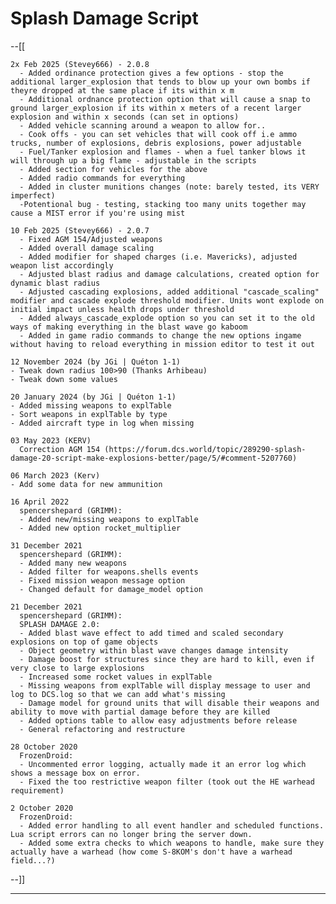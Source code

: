# Splash Damage Script

--[[

    2x Feb 2025 (Stevey666) - 2.0.8
      - Added ordinance protection gives a few options - stop the additional larger_explosion that tends to blow up your own bombs if theyre dropped at the same place if its within x m
	  - Additional ordnance protection option that will cause a snap to ground larger_explosion if its within x meters of a recent larger explosion and within x seconds (can set in options)
      - Added vehicle scanning around a weapon to allow for..
	  - Cook offs - you can set vehicles that will cook off i.e ammo trucks, number of explosions, debris explosions, power adjustable
	  - Fuel/Tanker explosion and flames - when a fuel tanker blows it will through up a big flame - adjustable in the scripts
	  - Added section for vehicles for the above
	  - Added radio commands for everything
	  - Added in cluster munitions changes (note: barely tested, its VERY imperfect)
	  -Potentional bug - testing, stacking too many units together may cause a MIST error if you're using mist
	
    10 Feb 2025 (Stevey666) - 2.0.7
      - Fixed AGM 154/Adjusted weapons
      - Added overall damage scaling 
      - Added modifier for shaped charges (i.e. Mavericks), adjusted weapon list accordingly
      - Adjusted blast radius and damage calculations, created option for dynamic blast radius
      - Adjusted cascading explosions, added additional "cascade_scaling" modifier and cascade explode threshold modifier. Units wont explode on initial impact unless health drops under threshold
      - Added always_cascade_explode option so you can set it to the old ways of making everything in the blast wave go kaboom
      - Added in game radio commands to change the new options ingame without having to reload everything in mission editor to test it out

    12 November 2024 (by JGi | Quéton 1-1)
    - Tweak down radius 100>90 (Thanks Arhibeau)
    - Tweak down some values

    20 January 2024 (by JGi | Quéton 1-1)
    - Added missing weapons to explTable
    - Sort weapons in explTable by type
    - Added aircraft type in log when missing

    03 May 2023 (KERV)
      Correction AGM 154 (https://forum.dcs.world/topic/289290-splash-damage-20-script-make-explosions-better/page/5/#comment-5207760)
  
    06 March 2023 (Kerv)
    - Add some data for new ammunition

    16 April 2022
      spencershepard (GRIMM):
      - Added new/missing weapons to explTable
      - Added new option rocket_multiplier

    31 December 2021
      spencershepard (GRIMM):
      - Added many new weapons
      - Added filter for weapons.shells events
      - Fixed mission weapon message option
      - Changed default for damage_model option
  
    21 December 2021
      spencershepard (GRIMM):
      SPLASH DAMAGE 2.0:
      - Added blast wave effect to add timed and scaled secondary explosions on top of game objects
      - Object geometry within blast wave changes damage intensity
      - Damage boost for structures since they are hard to kill, even if very close to large explosions
      - Increased some rocket values in explTable
      - Missing weapons from explTable will display message to user and log to DCS.log so that we can add what's missing
      - Damage model for ground units that will disable their weapons and ability to move with partial damage before they are killed
      - Added options table to allow easy adjustments before release
      - General refactoring and restructure

    28 October 2020
      FrozenDroid: 
      - Uncommented error logging, actually made it an error log which shows a message box on error.
      - Fixed the too restrictive weapon filter (took out the HE warhead requirement)

    2 October 2020
      FrozenDroid:
      - Added error handling to all event handler and scheduled functions. Lua script errors can no longer bring the server down.
      - Added some extra checks to which weapons to handle, make sure they actually have a warhead (how come S-8KOM's don't have a warhead field...?)
--]]

----------------------------------------------------------------------------------------------------------------------------------------------------
